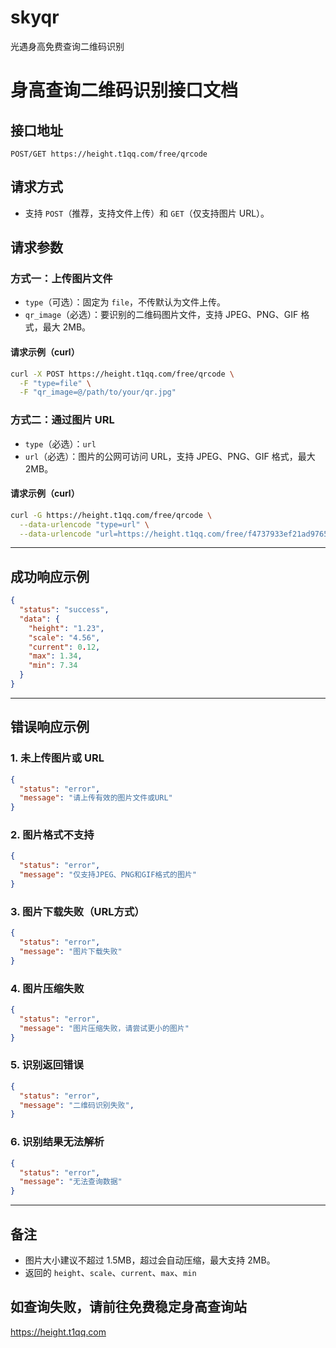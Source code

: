 # skyqr
光遇身高免费查询二维码识别


# 身高查询二维码识别接口文档

## 接口地址

```
POST/GET https://height.t1qq.com/free/qrcode
```

## 请求方式

- 支持 `POST`（推荐，支持文件上传）和 `GET`（仅支持图片 URL）。

## 请求参数

### 方式一：上传图片文件

- `type`（可选）：固定为 `file`，不传默认为文件上传。
- `qr_image`（必选）：要识别的二维码图片文件，支持 JPEG、PNG、GIF 格式，最大 2MB。

#### 请求示例（curl）

```bash
curl -X POST https://height.t1qq.com/free/qrcode \
  -F "type=file" \
  -F "qr_image=@/path/to/your/qr.jpg"
```

### 方式二：通过图片 URL

- `type`（必选）：`url`
- `url`（必选）：图片的公网可访问 URL，支持 JPEG、PNG、GIF 格式，最大 2MB。

#### 请求示例（curl）

```bash
curl -G https://height.t1qq.com/free/qrcode \
  --data-urlencode "type=url" \
  --data-urlencode "url=https://height.t1qq.com/free/f4737933ef21ad9765d2879c49d97755.png"
```

---

## 成功响应示例

```json
{
  "status": "success",
  "data": {
    "height": "1.23",
    "scale": "4.56",
    "current": 0.12,
    "max": 1.34,
    "min": 7.34
  }
}
```

---

## 错误响应示例

### 1. 未上传图片或 URL

```json
{
  "status": "error",
  "message": "请上传有效的图片文件或URL"
}
```

### 2. 图片格式不支持

```json
{
  "status": "error",
  "message": "仅支持JPEG、PNG和GIF格式的图片"
}
```

### 3. 图片下载失败（URL方式）

```json
{
  "status": "error",
  "message": "图片下载失败"
}
```

### 4. 图片压缩失败

```json
{
  "status": "error",
  "message": "图片压缩失败，请尝试更小的图片"
}
```

### 5. 识别返回错误

```json
{
  "status": "error",
  "message": "二维码识别失败",
}
```

### 6. 识别结果无法解析

```json
{
  "status": "error",
  "message": "无法查询数据"
}
```

---

## 备注

- 图片大小建议不超过 1.5MB，超过会自动压缩，最大支持 2MB。
- 返回的 `height`、`scale`、`current`、`max`、`min`

## 如查询失败，请前往免费稳定身高查询站
https://height.t1qq.com
